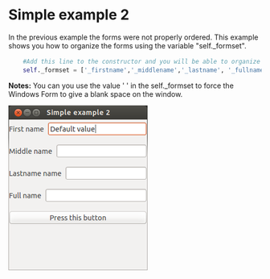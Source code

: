 # Simple example 2

In the previous example the forms were not properly ordered. 
This example shows you how to organize the forms using the variable "self._formset".
		
```python
	#Add this line to the constructor and you will be able to organize the forms.
	self._formset = ['_firstname','_middlename','_lastname', '_fullname', '_button', ' ']
```



**Notes:**
You can you use the value ' ' in the self._formset to force the Windows Form to give a blank space on the window.




![Simple example 2](screenshot.png?raw=true "Screen")